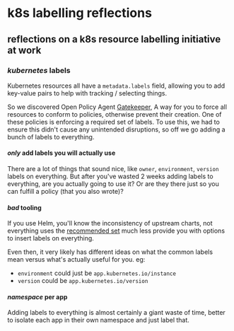 # k8s labelling reflections

## reflections on a k8s resource labelling initiative at work


### _kubernetes_ labels

Kubernetes resources all have a `metadata.labels` field,
allowing you to add key-value pairs to help with tracking / selecting things.

So we discovered Open Policy Agent
[Gatekeeper](https://github.com/open-policy-agent/gatekeeper),
A way for you to force all resources to conform to policies,
otherwise prevent their creation.
One of these policies is enforcing a required set of labels.
To use this, we had to ensure this didn't cause any unintended disruptions,
so off we go adding a bunch of labels to everything.

#### _only_ add labels you will actually use

There are a lot of things that sound nice,
like `owner`, `environment`, `version` labels
on everything.
But after you've wasted 2 weeks adding labels to everything,
are you actually going to use it?
Or are they there just so you can fulfill a policy (that you also wrote)?

#### _bad_ tooling

If you use Helm, you'll know the inconsistency of upstream charts,
not everything uses the
[recommended set](https://kubernetes.io/docs/concepts/overview/working-with-objects/common-labels/)
much less provide you with options to insert labels on everything.

Even then, it very likely has different ideas
on what the common labels mean versus what's actually useful for you.
eg:

- `environment` could just be `app.kubernetes.io/instance`
- `version` could be `app.kubernetes.io/version`

#### _namespace_ per app

Adding labels to everything is almost certainly a giant waste of time,
better to isolate each app in their own namespace and just label that.

